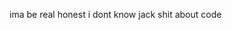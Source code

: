 ima be real honest i dont know jack shit about code
<!---
grongleman/grongleman is a ✨ special ✨ repository because its `README.md` (this file) appears on your GitHub profile.
You can click the Preview link to take a look at your changes.
--->
